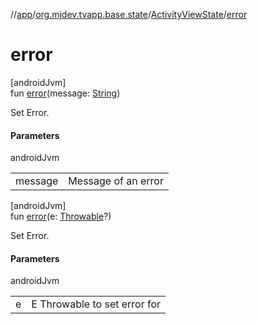 //[app](../../../index.md)/[org.mjdev.tvapp.base.state](../index.md)/[ActivityViewState](index.md)/[error](error.md)

# error

[androidJvm]\
fun [error](error.md)(message: [String](https://kotlinlang.org/api/latest/jvm/stdlib/kotlin/-string/index.html))

Set Error.

#### Parameters

androidJvm

| | |
|---|---|
| message | Message of an error |

[androidJvm]\
fun [error](error.md)(e: [Throwable](https://kotlinlang.org/api/latest/jvm/stdlib/kotlin/-throwable/index.html)?)

Set Error.

#### Parameters

androidJvm

| | |
|---|---|
| e | E Throwable to set error for |
